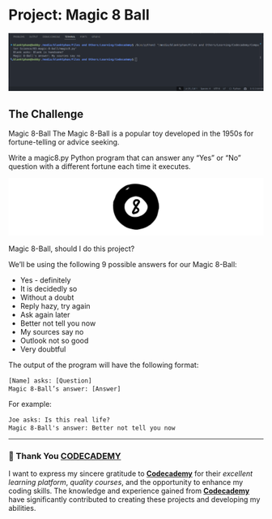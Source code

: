 # Project: Magic 8 Ball

![alt text](image-1.png)

## The Challenge

Magic 8-Ball
The Magic 8-Ball is a popular toy developed in the 1950s for fortune-telling or advice seeking.

Write a magic8.py Python program that can answer any “Yes” or “No” question with a different fortune each time it executes.

![alt text](image.png)

Magic 8-Ball, should I do this project?

We’ll be using the following 9 possible answers for our Magic 8-Ball:

- Yes - definitely
- It is decidedly so
- Without a doubt
- Reply hazy, try again
- Ask again later
- Better not tell you now
- My sources say no
- Outlook not so good
- Very doubtful

The output of the program will have the following format:

```terminal
[Name] asks: [Question]
Magic 8-Ball’s answer: [Answer]
```

For example:

```terminal
Joe asks: Is this real life?
Magic 8-Ball's answer: Better not tell you now
```

---

### 🙏 Thank You [CODECADEMY](http://www.codecademy.com/)

I want to express my sincere gratitude to [**Codecademy**](http://www.codecademy.com/) for their *excellent learning platform*, *quality courses*, and the opportunity to enhance my coding skills. The knowledge and experience gained from [**Codecademy**](http://www.codecademy.com/) have significantly contributed to creating these projects and developing my abilities.